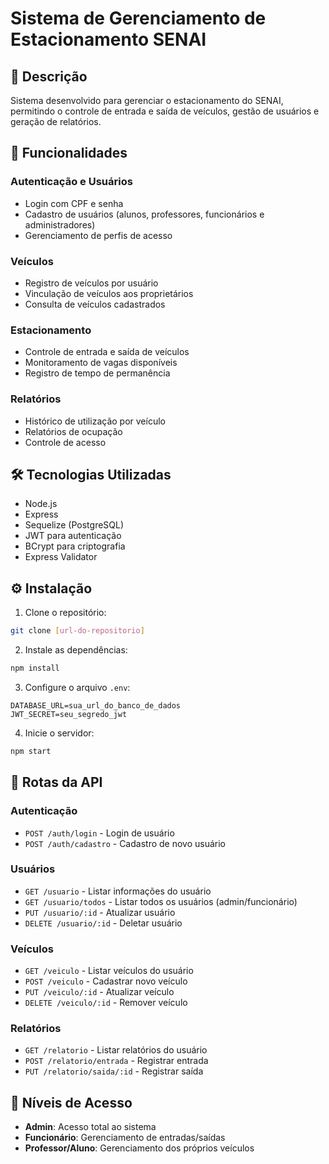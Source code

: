 # Sistema de Gerenciamento de Estacionamento SENAI

## 📝 Descrição
Sistema desenvolvido para gerenciar o estacionamento do SENAI, permitindo o controle de entrada e saída de veículos, gestão de usuários e geração de relatórios.

## 🚀 Funcionalidades

### Autenticação e Usuários
- Login com CPF e senha
- Cadastro de usuários (alunos, professores, funcionários e administradores)
- Gerenciamento de perfis de acesso

### Veículos
- Registro de veículos por usuário
- Vinculação de veículos aos proprietários
- Consulta de veículos cadastrados

### Estacionamento
- Controle de entrada e saída de veículos
- Monitoramento de vagas disponíveis
- Registro de tempo de permanência

### Relatórios
- Histórico de utilização por veículo
- Relatórios de ocupação
- Controle de acesso

## 🛠️ Tecnologias Utilizadas
- Node.js
- Express
- Sequelize (PostgreSQL)
- JWT para autenticação
- BCrypt para criptografia
- Express Validator

## ⚙️ Instalação

1. Clone o repositório:
```bash
git clone [url-do-repositorio]
```

2. Instale as dependências:
```bash
npm install
```

3. Configure o arquivo `.env`:
```
DATABASE_URL=sua_url_do_banco_de_dados
JWT_SECRET=seu_segredo_jwt
```

4. Inicie o servidor:
```bash
npm start
```

## 🔑 Rotas da API

### Autenticação
- `POST /auth/login` - Login de usuário
- `POST /auth/cadastro` - Cadastro de novo usuário

### Usuários
- `GET /usuario` - Listar informações do usuário
- `GET /usuario/todos` - Listar todos os usuários (admin/funcionário)
- `PUT /usuario/:id` - Atualizar usuário
- `DELETE /usuario/:id` - Deletar usuário

### Veículos
- `GET /veiculo` - Listar veículos do usuário
- `POST /veiculo` - Cadastrar novo veículo
- `PUT /veiculo/:id` - Atualizar veículo
- `DELETE /veiculo/:id` - Remover veículo

### Relatórios
- `GET /relatorio` - Listar relatórios do usuário
- `POST /relatorio/entrada` - Registrar entrada
- `PUT /relatorio/saida/:id` - Registrar saída

## 👥 Níveis de Acesso
- **Admin**: Acesso total ao sistema
- **Funcionário**: Gerenciamento de entradas/saídas
- **Professor/Aluno**: Gerenciamento dos próprios veículos
